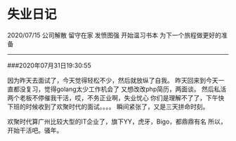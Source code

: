 # 失业日记
2020/07/15 公司解散 留守在家 发愤图强 开始温习书本 为下一个旅程做更好的准备

---
###2020年07月31日19:30:55

因为昨天去面试了，今天觉得轻松不少，然后就放纵了自我。
昨天回来到今天一直都没复习，觉得golang太少工作机会了
又想改改php简历，两面谈。
然后私活两个老板不停催我干活，哎，不务正业啊，失业忧心
你们是理解不了了，下午快下班的时候收到了欢聚时代的面试。。。。
瞬间紧张了，又是三天拼命时刻。

欢聚时代算广州比较大型的IT企业了，旗下YY，虎牙，Bigo，都鼎鼎有名
所以，开始干活吧。骚年。
